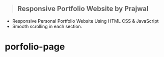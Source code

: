 > ## Responsive Portfolio Website by Prajwal


- Responsive Personal Portfolio Website Using HTML CSS & JavaScript
- Smooth scrolling in each section.



# porfolio-page
